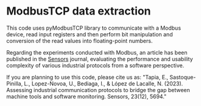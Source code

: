# ModbusTCP data extraction
This code uses pyModbusTCP library to communicate with a Modbus device, read input registers and then perform bit manipulation and conversion of the read values into floating-point numbers.

Regarding the experiments conducted with Modbus, an article has been published in the [Sensors](https://www.mdpi.com/1424-8220/23/12/5694) journal, evaluating the performance and usability complexity of various industrial protocols from a software perspective.

If you are planning to use this code, please cite us as: "Tapia, E., Sastoque-Pinilla, L., Lopez-Novoa, U., Bediaga, I., & López de Lacalle, N. (2023). Assessing industrial communication protocols to bridge the gap between machine tools and software monitoring. Sensors, 23(12), 5694."

